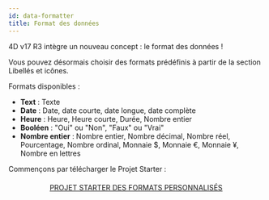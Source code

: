 ```yaml
---
id: data-formatter
title: Format des données
---
```


4D v17 R3 intègre un nouveau concept : le format des données !

Vous pouvez désormais choisir des formats prédéfinis à partir de la section Libellés et icônes.<div class = "tips"> 

Formats disponibles :

* **Text** : Texte
* **Date** : Date, date courte, date longue, date complète
* **Heure** : Heure, Heure courte, Durée, Nombre entier
* **Booléen** : "Oui" ou "Non", "Faux" ou "Vrai"
* **Nombre entier** : Nombre entier, Nombre décimal, Nombre réel, Pourcentage, Nombre ordinal, Monnaie $, Monnaie €, Monnaie ¥, Nombre en lettres</div> 

Commençons par télécharger le Projet Starter :

<div style="text-align: center; margin-top: 20px">
  <p>
    

<a class="button"
href="https://github.com/4d-for-ios/tutorial-DataFormatter/releases/latest/download/tutorial-DataFormatter.zip">PROJET STARTER DES FORMATS PERSONNALISÉS</a>

  </p>
</div>
